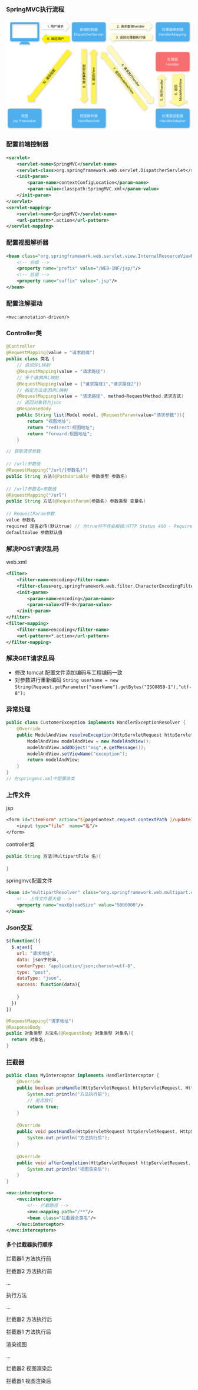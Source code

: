 ### SpringMVC执行流程

![SpringMVC](image/SpringMVC.png)

### 配置前端控制器

```xml
<servlet>
	<servlet-name>SpringMVC</servlet-name>
    <servlet-class>org.springframework.web.servlet.DispatcherServlet</servlet-class>
    <init-param>
        <param-name>contextConfigLocation</param-name>
        <param-value>classpath:SpringMVC.xml</param-value>
    </init-param>
</servlet>
<servlet-mapping>
    <servlet-name>SpringMVC</servlet-name>
    <url-pattern>*.action</url-pattern>
</servlet-mapping>
```

### 配置视图解析器

```xml
<bean class="org.springframework.web.servlet.view.InternalResourceViewResolver">
	<!-- 前缀 -->
    <property name="prefix" value="/WEB-INF/jsp/"/>
    <!-- 后缀 -->
    <property name="suffix" value=".jsp"/>
</bean>
```

### 配置注解驱动

` <mvc:annotation-driven/> `

### Controller类

```java
@Controller
@RequestMapping(value = "请求前缀")
public class 类名 {
  	// 请求URL映射
    @RequestMapping(value = "请求路径")
  	// 多个请求URL映射
  	@RequestMapping(value = {"请求路径1","请求路径2"})
  	// 指定方法请求URL映射
  	@RequestMapping(value = "请求路径", method=RequestMethod.请求方式)
  	// 返回对象转为json
  	@ResponseBody
    public String list(Model model, @RequestParam(value="请求参数")){
        return "视图地址";
      	return "redirect:视图地址";
      	return "forward:视图地址";
    }
```

```java
// 获取请求参数

// /url/参数值
@RequestMapping("/url/{参数名}")
public String 方法(@PathVariable 参数类型 参数名)

// /url?参数名=参数值
@RequestMapping("/url")
public String 方法(@RequestParam(参数名) 参数类型 变量名)
  
// RequestParam参数
value 参数名
required 是否必传(默认true) // 为true时不传会报错:HTTP Status 400 - Required 参数类型 parameter '参数名' is not present
defaultValue 参数默认值
```



### 解决POST请求乱码

web.xml

```xml
<filter>
    <filter-name>encoding</filter-name>
    <filter-class>org.springframework.web.filter.CharacterEncodingFilter</filter-class>
    <init-param>
        <param-name>encoding</param-name>
        <param-value>UTF-8</param-value>
    </init-param>
</filter>
<filter-mapping>
    <filter-name>encoding</filter-name>
    <url-pattern>*.action</url-pattern>
</filter-mapping>
```
### 解决GET请求乱码

+ 修改 tomcat 配置文件添加编码与工程编码一致
+ 对参数进行重新编码 ` String userName = new String(Request.getParameter("userName").getBytes("ISO8859-1"),"utf-8"); `

### 异常处理

```java
public class CustomerException implements HandlerExceptionResolver {
    @Override
    public ModelAndView resolveException(HttpServletRequest httpServletRequest, HttpServletResponse httpServletResponse, Object o, Exception e) {
        ModelAndView modelAndView = new ModelAndView();
        modelAndView.addObject("msg",e.getMessage());
        modelAndView.setViewName("exception");
        return modelAndView;
    }
}
// 在springmvc.xml中配置该类
```

### 上传文件

jsp

```jsp
<form id="itemForm"	action="${pageContext.request.contextPath }/updateItem" method="post" enctype="multipart/form-data">
	<input type="file"  name="名"/>
</form>
```

controller类

```java
public String 方法(MultipartFile 名){
        
}
```

springmvc配置文件

```xml
<bean id="multipartResolver" class="org.springframework.web.multipart.commons.CommonsMultipartResolver">
  	<!-- 上传文件最大值 -->
    <property name="maxUploadSize" value="5000000"/>
</bean>
```

### Json交互

```javascript
$(function(){
  $.ajax({
    url: "请求地址",
    data: json字符串,
    contenType: "application/json;charset=utf-8",
    type: "post",
    dataType: "json",
    success: function(data){
      
    }
  })
})
```

```java
@RequestMapping("请求地址")
@ResponseBody
public 对象类型 方法名(@RequestBody 对象类型 对象名){
  return 对象名;
}
```

### 拦截器

```java
public class MyInterceptor implements HandlerInterceptor {
    @Override
    public boolean preHandle(HttpServletRequest httpServletRequest, HttpServletResponse httpServletResponse, Object o) throws Exception {
        System.out.println("方法执行前");
      	// 是否放行
        return true;
    }

    @Override
    public void postHandle(HttpServletRequest httpServletRequest, HttpServletResponse httpServletResponse, Object o, ModelAndView modelAndView) throws Exception {
        System.out.println("方法执行后");
    }

    @Override
    public void afterCompletion(HttpServletRequest httpServletRequest, HttpServletResponse httpServletResponse, Object o, Exception e) throws Exception {
        System.out.println("视图渲染后");
    }
}
```

```xml
<mvc:interceptors>
	<mvc:interceptor>
      	<!-- 拦截路径 -->
		<mvc:mapping path="/**"/>
        <bean class="拦截器全类名"/>
    </mvc:interceptor>
</mvc:interceptors>
```

#### 多个拦截器执行顺序

拦截器1 方法执行前

拦截器2 方法执行前

...

执行方法

...

拦截器2 方法执行后

拦截器1 方法执行后

渲染视图

...

拦截器2 视图渲染后

拦截器1 视图渲染后